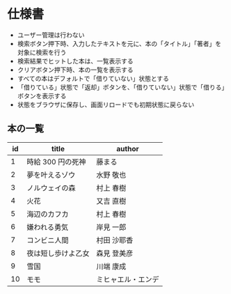 # 仕様書

- ユーザー管理は行わない
- 検索ボタン押下時、入力したテキストを元に、本の「タイトル」「著者」を対象に検索を行う
- 検索結果でヒットした本は、一覧表示する
- クリアボタン押下時、本の一覧を表示する
- すべての本はデフォルトで「借りていない」状態とする
- 「借りている」状態で「返却」ボタンを、「借りていない」状態で「借りる」ボタンを表示する
- 状態をブラウザに保存し、画面リロードでも初期状態に戻らない
  <br>

## 本の一覧

| id  | title              | author             |
| --- | ------------------ | ------------------ |
| 1   | 時給 300 円の死神  | 藤まる             |
| 2   | 夢を叶えるゾウ     | 水野 敬也          |
| 3   | ノルウェイの森     | 村上 春樹          |
| 4   | 火花               | 又吉 直樹          |
| 5   | 海辺のカフカ       | 村上 春樹          |
| 6   | 嫌われる勇気       | 岸見 一郎          |
| 7   | コンビニ人間       | 村田 沙耶香        |
| 8   | 夜は短し歩けよ乙女 | 森見 登美彦        |
| 9   | 雪国               | 川端 康成          |
| 10  | モモ               | ミヒャエル・エンデ |
